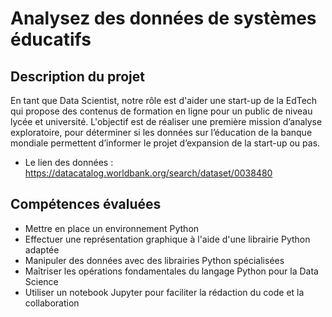 # Analysez des données de systèmes éducatifs

## Description du projet 

En tant que Data Scientist, notre rôle est d'aider une start-up de la EdTech qui propose des contenus de formation en ligne pour un public de niveau lycée et université. L'objectif est de réaliser une première mission d’analyse exploratoire, pour déterminer si les données sur l’éducation de la banque mondiale permettent d’informer le projet d’expansion de la start-up ou pas.

* Le lien des données : https://datacatalog.worldbank.org/search/dataset/0038480


## Compétences évaluées

* Mettre en place un environnement Python
* Effectuer une représentation graphique à l'aide d'une librairie Python adaptée
* Manipuler des données avec des librairies Python spécialisées
* Maîtriser les opérations fondamentales du langage Python pour la Data Science
* Utiliser un notebook Jupyter pour faciliter la rédaction du code et la collaboration